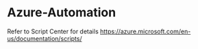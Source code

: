 # Azure-Automation
Refer to Script Center for details
https://azure.microsoft.com/en-us/documentation/scripts/
